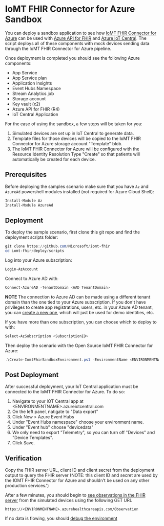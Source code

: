 # IoMT FHIR Connector for Azure Sandbox

You can deploy a sandbox application to see how [IoMT FHIR Connector for Azure](./ARMInstallation.md) can be used with [Azure API for FHIR](https://docs.microsoft.com/azure/healthcare-apis) and [Azure IoT Central](https://azure.microsoft.com/en-us/services/iot-central/). The script deploys all of these components with mock devices sending data through the IoMT FHIR Connector for Azure pipeline.

Once deployment is completed you should see the following Azure components:

- App Service
- App Service plan
- Application Insights
- Event Hubs Namespace
- Stream Analytics job
- Storage account
- Key vault (x2)
- Azure API for FHIR (R4)
- IoT Central Application

For the ease of using the sandbox, a few steps will be taken for you:

1. Simulated devices are set up in IoT Central to generate data.
2. Template files for those devices will be copied to the IoMT FHIR Connector for Azure storage account "Template" blob.
3. The IoMT FHIR Connector for Azure will be configured with the Resource Identity Resolution Type "Create" so that patients will automatically be created for each device.

## Prerequisites

Before deploying the samples scenario make sure that you have `Az` and `AzureAd` powershell modules installed (not required for Azure Cloud Shell):

```PowerShell
Install-Module Az
Install-Module AzureAd
```

## Deployment

To deploy the sample scenario, first clone this git repo and find the deployment scripts folder:

```PowerShell
git clone https://github.com/Microsoft/iomt-fhir
cd iomt-fhir/deploy/scripts
```

Log into your Azure subscription:

```PowerShell
Login-AzAccount
```

Connect to Azure AD with:

```PowerShell
Connect-AzureAD -TenantDomain <AAD TenantDomain>
```

**NOTE** The connection to Azure AD can be made using a different tenant domain than the one tied to your Azure subscription. If you don't have privileges to create app registrations, users, etc. in your Azure AD tenant, you can [create a new one](https://docs.microsoft.com/azure/active-directory/develop/quickstart-create-new-tenant), which will just be used for demo identities, etc.

If you have more than one subscription, you can choose which to deploy to with:

```PowerShell
Select-AzSubscription <SubscriptionID>
```

Then deploy the scenario with the Open Source IoMT FHIR Connector for Azure:

```PowerShell
.\Create-IomtFhirSandboxEnvironment.ps1 -EnvironmentName <ENVIRONMENTNAME>
```

## Post Deployment

After successful deployment, your IoT Central application must be connected to the IoMT FHIR Connector for Azure. To do so:

1. Navigate to your IOT Central app at \<ENVIRONMENTNAME\>.azureiotcentral.com
2. On the left panel, natigate to "Data export"
3. Click New > Azure Event Hubs
4. Under "Event Hubs namespace" choose your environment name.
5. Under "Event hub" choose "devicedata"
6. We only need to export "Telemetry", so you can turn off "Devices" and "Device Templates".
7. Click Save.

## Verification

Copy the FHIR server URL, client ID and client secret from the deployment output to query the FHIR server (NOTE: this client ID and secret are used by the IOMT FHIR Connector for Azure and shouldn't be used on any other production services.')

After a few minutes, you should begin to [see observations in the FHIR server](https://docs.microsoft.com/en-us/azure/healthcare-apis/access-fhir-postman-tutorial) from the simulated devices using the following GET URL

```
https://<ENVIRONMENTNAME>.azurehealthcareapis.com/Observation
```

If no data is flowing, you should [debug the environment](./Debugging.md)
